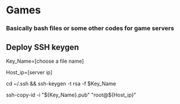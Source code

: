# Games
### Basically bash files or some other codes for game servers

## Deploy SSH keygen

  Key_Name=[choose a file name]
  
  Host_ip=[server ip]
  
  cd ~/.ssh && ssh-keygen -t rsa -f $Key_Name
  
  ssh-copy-id -i "${Key_Name}.pub"  "root@${Host_ip}"
